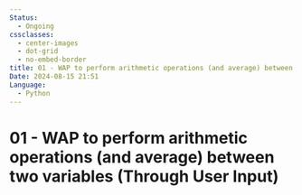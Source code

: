 ```yaml
---
Status:
  - Ongoing
cssclasses:
  - center-images
  - dot-grid
  - no-embed-border
title: 01 - WAP to perform arithmetic operations (and average) between two variables (Through User Input)
Date: 2024-08-15 21:51
Language:
  - Python
---
```

# 01 - WAP to perform arithmetic operations (and average) between two variables (Through User Input)



